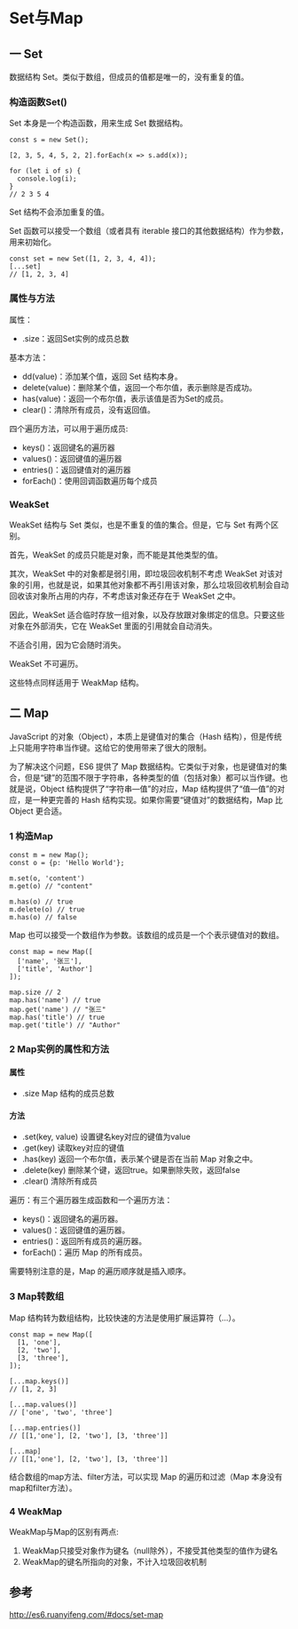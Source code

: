 # Set与Map

## 一 Set
数据结构 Set。类似于数组，但成员的值都是唯一的，没有重复的值。

### 构造函数Set()
Set 本身是一个构造函数，用来生成 Set 数据结构。

```
const s = new Set();

[2, 3, 5, 4, 5, 2, 2].forEach(x => s.add(x));

for (let i of s) {
  console.log(i);
}
// 2 3 5 4
```

Set 结构不会添加重复的值。


Set 函数可以接受一个数组（或者具有 iterable 接口的其他数据结构）作为参数，用来初始化。

```
const set = new Set([1, 2, 3, 4, 4]);
[...set]
// [1, 2, 3, 4]
```

### 属性与方法 
属性：
* .size：返回Set实例的成员总数

基本方法：
* dd(value)：添加某个值，返回 Set 结构本身。
* delete(value)：删除某个值，返回一个布尔值，表示删除是否成功。
* has(value)：返回一个布尔值，表示该值是否为Set的成员。
* clear()：清除所有成员，没有返回值。

四个遍历方法，可以用于遍历成员:
* keys()：返回键名的遍历器
* values()：返回键值的遍历器
* entries()：返回键值对的遍历器
* forEach()：使用回调函数遍历每个成员

### WeakSet 
WeakSet 结构与 Set 类似，也是不重复的值的集合。但是，它与 Set 有两个区别。

首先，WeakSet 的成员只能是对象，而不能是其他类型的值。

其次，WeakSet 中的对象都是弱引用，即垃圾回收机制不考虑 WeakSet 对该对象的引用，也就是说，如果其他对象都不再引用该对象，那么垃圾回收机制会自动回收该对象所占用的内存，不考虑该对象还存在于 WeakSet 之中。

因此，WeakSet 适合临时存放一组对象，以及存放跟对象绑定的信息。只要这些对象在外部消失，它在 WeakSet 里面的引用就会自动消失。

不适合引用，因为它会随时消失。

WeakSet 不可遍历。

这些特点同样适用于 WeakMap 结构。

## 二 Map
JavaScript 的对象（Object），本质上是键值对的集合（Hash 结构），但是传统上只能用字符串当作键。这给它的使用带来了很大的限制。

为了解决这个问题，ES6 提供了 Map 数据结构。它类似于对象，也是键值对的集合，但是“键”的范围不限于字符串，各种类型的值（包括对象）都可以当作键。也就是说，Object 结构提供了“字符串—值”的对应，Map 结构提供了“值—值”的对应，是一种更完善的 Hash 结构实现。如果你需要“键值对”的数据结构，Map 比 Object 更合适。

### 1 构造Map
```
const m = new Map();
const o = {p: 'Hello World'};

m.set(o, 'content')
m.get(o) // "content"

m.has(o) // true
m.delete(o) // true
m.has(o) // false

```

Map 也可以接受一个数组作为参数。该数组的成员是一个个表示键值对的数组。

```
const map = new Map([
  ['name', '张三'],
  ['title', 'Author']
]);

map.size // 2
map.has('name') // true
map.get('name') // "张三"
map.has('title') // true
map.get('title') // "Author"
```

### 2 Map实例的属性和方法
#### 属性
* .size  Map 结构的成员总数




#### 方法
* .set(key, value)  设置键名key对应的键值为value
* .get(key)  读取key对应的键值
* .has(key)  返回一个布尔值，表示某个键是否在当前 Map 对象之中。
* .delete(key)  删除某个键，返回true。如果删除失败，返回false
* .clear()  清除所有成员

遍历：有三个遍历器生成函数和一个遍历方法：

* keys()：返回键名的遍历器。
* values()：返回键值的遍历器。
* entries()：返回所有成员的遍历器。
* forEach()：遍历 Map 的所有成员。

需要特别注意的是，Map 的遍历顺序就是插入顺序。

### 3 Map转数组
Map 结构转为数组结构，比较快速的方法是使用扩展运算符（...）。

```
const map = new Map([
  [1, 'one'],
  [2, 'two'],
  [3, 'three'],
]);

[...map.keys()]
// [1, 2, 3]

[...map.values()]
// ['one', 'two', 'three']

[...map.entries()]
// [[1,'one'], [2, 'two'], [3, 'three']]

[...map]
// [[1,'one'], [2, 'two'], [3, 'three']]
```

结合数组的map方法、filter方法，可以实现 Map 的遍历和过滤（Map 本身没有map和filter方法）。

### 4 WeakMap

WeakMap与Map的区别有两点:
1. WeakMap只接受对象作为键名（null除外），不接受其他类型的值作为键名
2. WeakMap的键名所指向的对象，不计入垃圾回收机制

## 参考
http://es6.ruanyifeng.com/#docs/set-map
